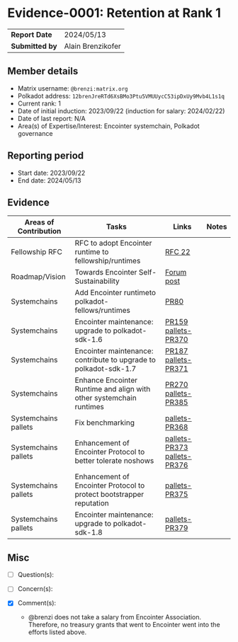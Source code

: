 # Evidence-0001: Retention at Rank 1

|                 |                                                                                            |
| --------------- | ------------------------------------------------------------------------------------------ |
| **Report Date** | 2024/05/13                                                                                 |
| **Submitted by**| Alain Brenzikofer                                                                          |


## Member details

- Matrix username: `@brenzi:matrix.org`
- Polkadot address: `12brenJreRTd6XsBMo3Ptu5VMUUycC53ipDxUy9Mvb4L1s1q`
- Current rank: 1
- Date of initial induction: 2023/09/22 (induction for salary: 2024/02/22)
- Date of last report: N/A
- Area(s) of Expertise/Interest: Encointer systemchain, Polkadot governance


## Reporting period

- Start date: 2023/09/22
- End date: 2024/05/13


## Evidence

| Areas of Contribution | Tasks                                                                | Links                                                                                                                         | Notes |
|-----------------------|----------------------------------------------------------------------|-------------------------------------------------------------------------------------------------------------------------------|-------|
| Fellowship RFC        | RFC to adopt Encointer runtime to fellowship/runtimes                | [RFC 22](https://github.com/polkadot-fellows/RFCs/pull/22)                                                                    |       |
| Roadmap/Vision        | Towards Encointer Self-Sustainability                                | [Forum post](https://forum.polkadot.network/t/towards-encointer-self-sustainability/4195)                                     |       |
| Systemchains          | Add Encointer runtimeto polkadot-fellows/runtimes                    | [PR80](https://github.com/polkadot-fellows/runtimes/pull/80)                                                                  |       |
| Systemchains          | Encointer maintenance: upgrade to polkadot-sdk-1.6                   | [PR159](https://github.com/polkadot-fellows/runtimes/pull/159) [pallets-PR370](https://github.com/encointer/pallets/pull/370) |       |
| Systemchains          | Encointer maintenance: contribute to upgrade to polkadot-sdk-1.7     | [PR187](https://github.com/polkadot-fellows/runtimes/pull/187) [pallets-PR371](https://github.com/encointer/pallets/pull/371) |       |
| Systemchains          | Enhance Encointer Runtime and align with other systemchain runtimes  | [PR270](https://github.com/polkadot-fellows/runtimes/pull/270) [pallets-PR385](https://github.com/encointer/pallets/pull/384) |       |
| Systemchains pallets  | Fix benchmarking                                                     | [pallets-PR368](https://github.com/encointer/pallets/pull/368)                                                                |       |
| Systemchains pallets  | Enhancement of Encointer Protocol to better tolerate noshows         | [pallets-PR373](https://github.com/encointer/pallets/pull/373) [pallets-PR376](https://github.com/encointer/pallets/pull/376) |       |
| Systemchains pallets  | Enhancement of Encointer Protocol to protect bootstrapper reputation | [pallets-PR375](https://github.com/encointer/pallets/pull/375)                                                                |       |
| Systemchains pallets  | Encointer maintenance: upgrade to polkadot-sdk-1.8                   | [pallets-PR379](https://github.com/encointer/pallets/pull/379)                                                                |       |

## Misc

- [ ] Question(s): 

- [ ] Concern(s): 

- [X] Comment(s):
  - @brenzi does not take a salary from Encointer Association. Therefore, no treasury grants that went to Encointer went into the efforts listed above. 

